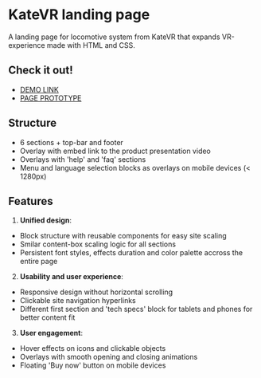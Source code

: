 # KateVR landing page
A landing page for locomotive system from KateVR that expands VR-experience made with HTML and CSS.

## Check it out!
- [DEMO LINK](https://vkrasnovyd.github.io/layout_KateVR/)
- [PAGE PROTOTYPE](https://www.figma.com/design/Blpg4iapsI7fRqJeSp6DvK/KatVR-_FE-students?node-id=3495-38&node-type=canvas&t=ay18MM3LBdYsm8eN-0)

## Structure
* 6 sections + top-bar and footer
* Overlay with embed link to the product presentation video
* Overlays with 'help' and 'faq' sections
* Menu and language selection blocks as overlays on mobile devices (< 1280px)

## Features
1. **Unified design**:
* Block structure with reusable components for easy site scaling
* Smilar content-box scaling logic for all sections
* Persistent font styles, effects duration and color palette accross the entire page

2. **Usability and user experience**:
* Responsive design without horizontal scrolling
* Clickable site navigation hyperlinks
* Different first section and 'tech specs' block for tablets and phones for better content fit

3. **User engagement**:
* Hover effects on icons and clickable objects
* Overlays with smooth opening and closing animations
* Floating 'Buy now' button on mobile devices
